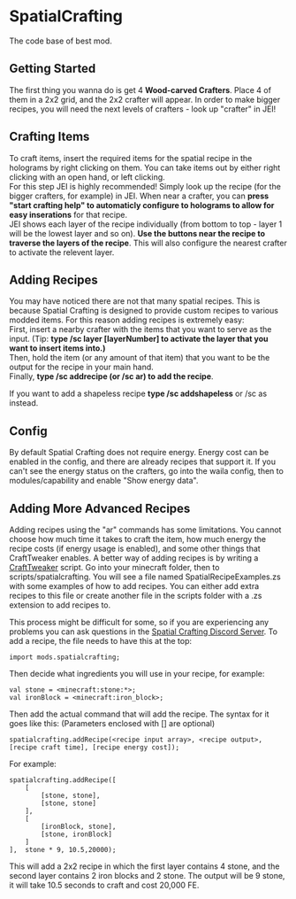 # SpatialCrafting
The code base of best mod.

## Getting Started

The first thing you wanna do is get 4 <b>Wood-carved Crafters</b>. Place 4 of them in a 2x2 grid, and the 2x2 crafter will appear.
In order to make bigger recipes, you will need the next levels of crafters - look up "crafter" in JEI!

## Crafting Items

To craft items, insert the required items for the spatial recipe in the holograms by right clicking on them. You can take items out by either right clicking with an open hand, or left clicking.  
For this step JEI is highly recommended! Simply look up the recipe (for the bigger crafters, for example) in JEI. When near a crafter, you can <b>press "start crafting help" to automaticly configure to holograms to allow for easy inserations</b> for that recipe.  
JEI shows each layer of the recipe individually (from bottom to top - layer 1 will be the lowest layer and so on). <b>Use the buttons near the recipe to traverse the layers of the recipe</b>. This will also configure the nearest crafter to activate the relevent layer.

## Adding Recipes

You may have noticed there are not that many spatial recipes. This is because Spatial Crafting is designed to provide custom recipes to various modded items. For this reason adding recipes is extremely easy:  
First, insert a nearby crafter with the items that you want to serve as the input. (Tip: <b>type /sc layer [layerNumber] to activate the layer that you want to insert items into.)</b>  
Then, hold the item (or any amount of that item) that you want to be the output for the recipe in your main hand.  
Finally, <b>type /sc addrecipe (or /sc ar) to add the recipe</b>.  

If you want to add a shapeless recipe <b>type /sc addshapeless</b> or /sc as instead.

## Config
By default Spatial Crafting does not require energy. Energy cost can be enabled in the config, and there are already recipes that support it. If you can't see the energy status on the crafters, go into the waila config, then to modules/capability and enable "Show energy data".
  
## Adding More Advanced Recipes

Adding recipes using the "ar" commands has some limitations. You cannot choose how much time it takes to craft the item, how much energy the recipe costs (if energy usage is enabled), and some other things that CraftTweaker enables. 
A better way of adding recipes is by writing a [CraftTweaker](https://crafttweaker.readthedocs.io/en/latest/) script.
Go into your minecraft folder, then to scripts/spatialcrafting. You will see a file named SpatialRecipeExamples.zs with some examples of how to add recipes. You can either add extra recipes to this file or create another file in the scripts folder with a .zs extension to add recipes to.

This process might be difficult for some, so if you are experiencing any problems you can ask questions in the [Spatial Crafting Discord Server](https://discord.gg/CFaCu97).
To add a recipe, the file needs to have this at the top:
```
import mods.spatialcrafting;
```
Then decide what ingredients you will use in your recipe, for example:
```
val stone = <minecraft:stone:*>;
val ironBlock = <minecraft:iron_block>;
```
Then add the actual command that will add the recipe. The syntax for it goes like this: (Parameters enclosed with [] are optional)
```
spatialcrafting.addRecipe(<recipe input array>, <recipe output>, [recipe craft time], [recipe energy cost]);
```
For example:
```
spatialcrafting.addRecipe([
	[
		[stone, stone],
		[stone, stone]
	],
	[
		[ironBlock, stone],
		[stone, ironBlock]
	]
],	stone * 9, 10.5,20000);
```
This will add a 2x2 recipe in which the first layer contains 4 stone, and the second layer contains 2 iron blocks and 2 stone. The output will be 9 stone, it will take 10.5 seconds to craft and cost 20,000 FE.
